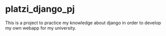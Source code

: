 # platzi_django_pj
This is a project to practice my knowledge about django in order to develop my own webapp for my university.

